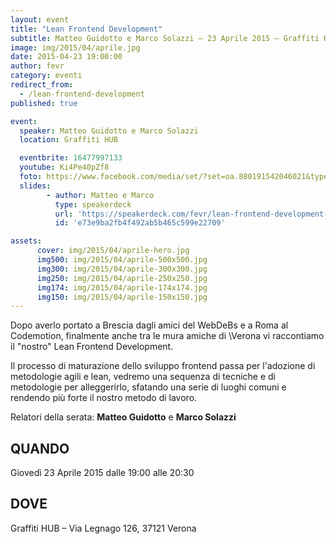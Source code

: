 ```yaml
---
layout: event
title: "Lean Frontend Development"
subtitle: Matteo Guidotto e Marco Solazzi – 23 Aprile 2015 – Graffiti HUB
image: img/2015/04/aprile.jpg
date: 2015-04-23 19:00:00
author: fevr
category: eventi
redirect_from:
  - /lean-frontend-development
published: true

event:
  speaker: Matteo Guidotto e Marco Solazzi
  location: Graffiti HUB

  eventbrite: 16477997133
  youtube: Ki4Pe40pZf8
  foto: https://www.facebook.com/media/set/?set=oa.880191542046021&type=1
  slides:
        - author: Matteo e Marco
          type: speakerdeck
          url: 'https://speakerdeck.com/fevr/lean-frontend-development-1'
          id: 'e73e9ba2fb4f492ab5b465c599e22709'

assets:
      cover: img/2015/04/aprile-hero.jpg
      img500: img/2015/04/aprile-500x500.jpg
      img300: img/2015/04/aprile-300x300.jpg
      img250: img/2015/04/aprile-250x250.jpg
      img174: img/2015/04/aprile-174x174.jpg
      img150: img/2015/04/aprile-150x150.jpg
---
```


Dopo averlo portato a Brescia dagli amici del WebDeBs e a Roma al Codemotion, finalmente anche tra le mura amiche di
\Verona vi raccontiamo il "nostro" Lean Frontend Development.

Il processo di maturazione dello sviluppo frontend passa per l'adozione di metodologie agili e lean,
vedremo una sequenza di tecniche e di metodologie per alleggerirlo, sfatando una serie di luoghi comuni
e rendendo più forte il nostro metodo di lavoro.

Relatori della serata: **Matteo Guidotto** e **Marco Solazzi**

## QUANDO
Giovedì 23 Aprile 2015 dalle 19:00 alle 20:30

## DOVE
Graffiti HUB – Via Legnago 126, 37121 Verona